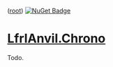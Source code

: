 ﻿([root](https://github.com/CalionVarduk/LfrlAnvil))
[![NuGet Badge](https://buildstats.info/nuget/LfrlAnvil.Chrono)](https://www.nuget.org/packages/LfrlAnvil.Chrono/)

# [LfrlAnvil.Chrono](https://github.com/CalionVarduk/LfrlAnvil/tree/main/src/LfrlAnvil.Chrono)

Todo.
